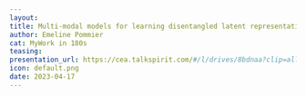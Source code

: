```yaml
---
layout:
title: Multi-modal models for learning disentangled latent representations
author: Emeline Pommier
cat: MyWork in 180s
teasing: 
presentation_url: https://cea.talkspirit.com/#/l/drives/8bdnaa?clip=all&type=drive
icon: default.png
date: 2023-04-17
---
```

